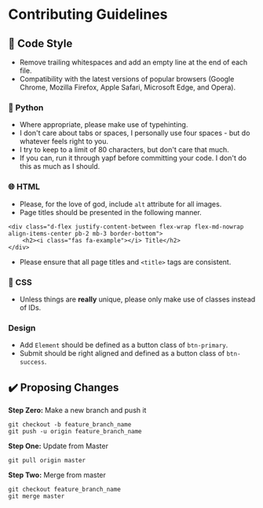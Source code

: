 # Contributing Guidelines

## 📝 Code Style

- Remove trailing whitespaces and add an empty line at the end of each file.
- Compatibility with the latest versions of popular browsers (Google Chrome, Mozilla Firefox, Apple Safari, Microsoft Edge, and Opera).

### 🐍 Python

- Where appropriate, please make use of typehinting.
- I don't care about tabs or spaces, I personally use four spaces - but do whatever feels right to you.
- I try to keep to a limit of 80 characters, but don't care that much.
- If you can, run it through yapf before committing your code. I don't do this as much as I should.

### 🌐 HTML

- Please, for the love of god, include ```alt``` attribute for all images.
- Page titles should be presented in the following manner.

```
<div class="d-flex justify-content-between flex-wrap flex-md-nowrap align-items-center pb-2 mb-3 border-bottom">
    <h2><i class="fas fa-example"></i> Title</h2>
</div>
```

- Please ensure that all page titles and ```<title>``` tags are consistent.

### 📑 CSS

- Unless things are **really** unique, please only make use of classes instead of IDs.


### Design

- Add ```Element``` should be defined as a button class of ```btn-primary```.
- Submit should be right aligned and defined as a button class of ```btn-success```.

## ✔️ Proposing Changes

**Step Zero:** Make a new branch and push it

```
git checkout -b feature_branch_name
git push -u origin feature_branch_name
```

**Step One:** Update from Master

```
git pull origin master
```

**Step Two:** Merge from master

```
git checkout feature_branch_name
git merge master
```
